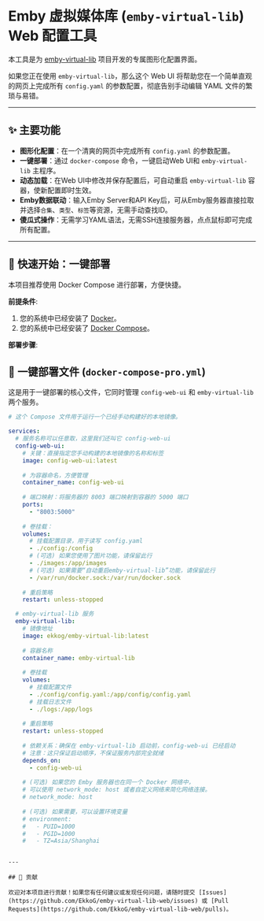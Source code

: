 
# Emby 虚拟媒体库 (`emby-virtual-lib`) Web 配置工具

本工具是为 [emby-virtual-lib](https://github.com/EkkoG/emby-virtual-lib) 项目开发的专属图形化配置界面。

如果您正在使用 `emby-virtual-lib`，那么这个 Web UI 将帮助您在一个简单直观的网页上完成所有 `config.yaml` 的参数配置，彻底告别手动编辑 YAML 文件的繁琐与易错。


---

## ✨ 主要功能

- **图形化配置**：在一个清爽的网页中完成所有 `config.yaml` 的参数配置。
- **一键部署**：通过 `docker-compose` 命令，一键启动Web UI和 `emby-virtual-lib` 主程序。
- **动态加载**：在Web UI中修改并保存配置后，可自动重启 `emby-virtual-lib` 容器，使新配置即时生效。
- **Emby数据联动**：输入Emby Server和API Key后，可从Emby服务器直接拉取并选择`合集`、`类型`、`标签`等资源，无需手动查找ID。
- **傻瓜式操作**：无需学习YAML语法，无需SSH连接服务器，点点鼠标即可完成所有配置。

---

## 🚀 快速开始：一键部署

本项目推荐使用 Docker Compose 进行部署，方便快捷。

**前提条件**:
1.  您的系统中已经安装了 [Docker](https://www.docker.com/)。
2.  您的系统中已经安装了 [Docker Compose](https://docs.docker.com/compose/install/)。

**部署步骤**:


## 🐳 一键部署文件 (`docker-compose-pro.yml`)

这是用于一键部署的核心文件，它同时管理 `config-web-ui` 和 `emby-virtual-lib` 两个服务。

```yaml
# 这个 Compose 文件用于运行一个已经手动构建好的本地镜像。

services:
  # 服务名称可以任意取，这里我们还叫它 config-web-ui
  config-web-ui:
    # 关键：直接指定您手动构建的本地镜像的名称和标签
    image: config-web-ui:latest
    
    # 为容器命名，方便管理
    container_name: config-web-ui
    
    # 端口映射：将服务器的 8003 端口映射到容器的 5000 端口
    ports:
      - "8003:5000"
      
    # 卷挂载：
    volumes:
      # 挂载配置目录，用于读写 config.yaml
      - ./config:/config
      # (可选) 如果您使用了图片功能，请保留此行
      - ./images:/app/images
      # (可选) 如果需要“自动重启emby-virtual-lib”功能，请保留此行
      - /var/run/docker.sock:/var/run/docker.sock
      
    # 重启策略
    restart: unless-stopped

  # emby-virtual-lib 服务
  emby-virtual-lib:
    # 镜像地址
    image: ekkog/emby-virtual-lib:latest
    
    # 容器名称
    container_name: emby-virtual-lib
    
    # 卷挂载
    volumes:
      # 挂载配置文件
      - ./config/config.yaml:/app/config/config.yaml
      # 挂载日志文件
      - ./logs:/app/logs
      
    # 重启策略
    restart: unless-stopped
    
    # 依赖关系：确保在 emby-virtual-lib 启动前，config-web-ui 已经启动
    # 注意：这只保证启动顺序，不保证服务内部完全就绪
    depends_on:
      - config-web-ui
      
    # (可选) 如果您的 Emby 服务器也在同一个 Docker 网络中，
    # 可以使用 network_mode: host 或者自定义网络来简化网络连接。
    # network_mode: host
    
    # (可选) 如果需要，可以设置环境变量
    # environment:
    #   - PUID=1000
    #   - PGID=1000
    #   - TZ=Asia/Shanghai
```

```

---

## 🤝 贡献

欢迎对本项目进行贡献！如果您有任何建议或发现任何问题，请随时提交 [Issues](https://github.com/EkkoG/emby-virtual-lib-web/issues) 或 [Pull Requests](https://github.com/EkkoG/emby-virtual-lib-web/pulls)。
